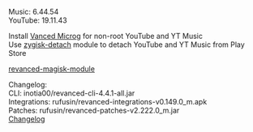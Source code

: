 Music: 6.44.54  
YouTube: 19.11.43  

Install [Vanced Microg](https://github.com/TeamVanced/VancedMicroG/releases) for non-root YouTube and YT Music  
Use [zygisk-detach](https://github.com/j-hc/zygisk-detach) module to detach YouTube and YT Music from Play Store  

[revanced-magisk-module](https://github.com/j-hc/revanced-magisk-module)  

Changelog:  
CLI: inotia00/revanced-cli-4.4.1-all.jar  
Integrations: rufusin/revanced-integrations-v0.149.0_m.apk  
Patches: rufusin/revanced-patches-v2.222.0_m.jar  
[Changelog](https://github.com/rufusin/revanced-patches/releases/tag/vv2.222.0_m)  
